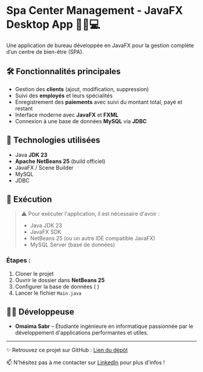 # Spa Center Management - JavaFX Desktop App 💆‍♀️💻

Une application de bureau développée en JavaFX pour la gestion complète d’un centre de bien-être (SPA).

## 🛠 Fonctionnalités principales
- Gestion des **clients** (ajout, modification, suppression)
- Suivi des **employés** et leurs spécialités
- Enregistrement des **paiements** avec suivi du montant total, payé et restant
- Interface moderne avec **JavaFX** et **FXML**
- Connexion à une base de données **MySQL** via **JDBC**



## 🧪 Technologies utilisées
- Java **JDK 23**
- **Apache NetBeans 25** (build officiel)
- JavaFX / Scene Builder
- MySQL
- JDBC

## 🚀 Exécution
> ⚠️ Pour exécuter l'application, il est nécessaire d'avoir :
> - Java JDK 23
> - JavaFX SDK
> - NetBeans 25 (ou un autre IDE compatible JavaFX)
> - MySQL Server (base de données)

### Étapes :
1. Cloner le projet
2. Ouvrir le dossier dans **NetBeans 25**
3. Configurer la base de données ( )
4. Lancer le fichier `Main.java`

## 👩‍💻 Développeuse
- **Omaima Sabr** – Étudiante ingénieure en informatique passionnée par le développement d'applications performantes et utiles.

---

✨ Retrouvez ce projet sur GitHub : [Lien du dépôt](https://github.com/Omaima-sbr/spa-center-management.git)

📫 N'hésitez pas à me contacter sur [LinkedIn](https://www.linkedin.com/in/omaima-sabri-129396318/) pour plus d'infos !
